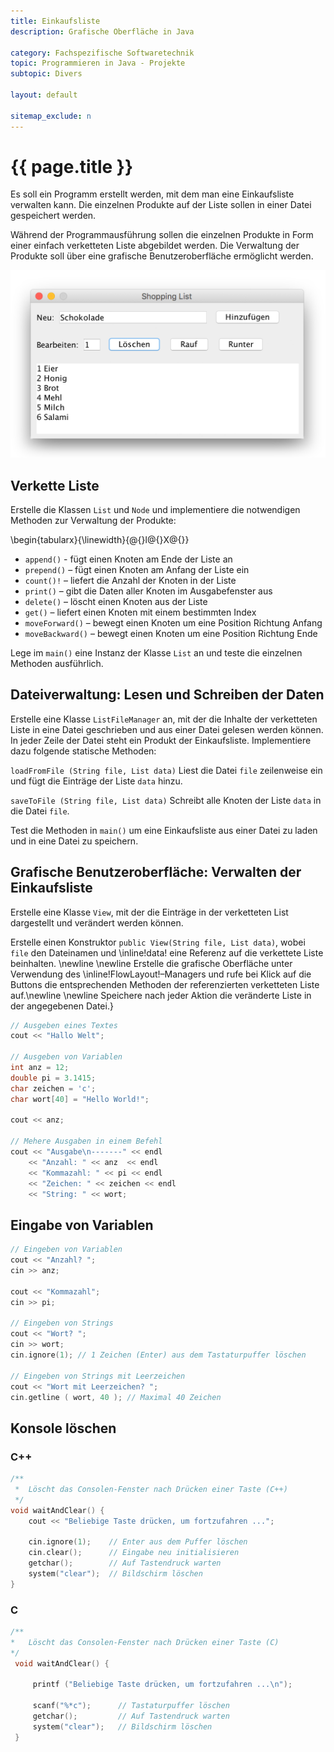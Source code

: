 ```yaml
---
title: Einkaufsliste
description: Grafische Oberfläche in Java

category: Fachspezifische Softwaretechnik
topic: Programmieren in Java - Projekte
subtopic: Divers

layout: default

sitemap_exclude: n
---
```


# {{ page.title }}


Es soll ein Programm erstellt werden, mit dem man eine Einkaufsliste verwalten kann. Die einzelnen Produkte  auf der Liste sollen in einer Datei gespeichert werden.

Während der Programmausführung sollen die einzelnen Produkte in Form einer einfach verketteten Liste abgebildet werden. Die Verwaltung der Produkte soll über eine grafische Benutzeroberfläche ermöglicht werden.

![](img/Shoppinglist_GUI.png)


## Verkette Liste
Erstelle die Klassen `List` und `Node` und implementiere die notwendigen Methoden zur Verwaltung der Produkte:


\begin{tabularx}{\linewidth}{@{}l@{}X@{}}
* `append()` - fügt einen Knoten am Ende der Liste an
* `prepend()` – fügt einen Knoten am Anfang der Liste ein
* `count()!` – liefert die Anzahl der Knoten in der Liste
* `print()` – gibt die Daten aller Knoten im Ausgabefenster aus
* `delete()` – löscht einen Knoten aus der Liste
* `get()` – liefert einen Knoten mit einem bestimmten Index
* `moveForward()` – bewegt einen Knoten um eine Position Richtung Anfang
* `moveBackward()` – bewegt einen Knoten um eine Position Richtung Ende

Lege im `main()` eine Instanz der Klasse `List` an und teste die einzelnen Methoden ausführlich.


## Dateiverwaltung: Lesen und Schreiben der Daten

Erstelle eine Klasse `ListFileManager` an, mit der die Inhalte der verketteten Liste in eine Datei geschrieben und aus einer Datei gelesen werden können. In jeder Zeile der Datei steht ein Produkt der Einkaufsliste. Implementiere dazu folgende statische Methoden:

`loadFromFile (String file, List data)`
Liest die Datei `file` zeilenweise ein und fügt die Einträge der Liste `data` hinzu.


`saveToFile (String file, List data)`
Schreibt alle Knoten der Liste `data` in die Datei `file`.


Test die Methoden in `main()` um eine Einkaufsliste aus einer Datei zu laden und in eine Datei zu speichern.

## Grafische Benutzeroberfläche: Verwalten der Einkaufsliste

Erstelle eine Klasse `View`, mit der die Einträge in der verketteten List dargestellt und verändert werden können.

Erstelle einen Konstruktor `public View(String file, List data)`, wobei `file` den Dateinamen und \inline!data! eine Referenz auf die verkettete Liste beinhalten. \newline
\newline
Erstelle die grafische Oberfläche unter Verwendung des \inline!FlowLayout!–Managers und rufe bei Klick auf die Buttons die entsprechenden Methoden der referenzierten verketteten Liste auf.\newline
\newline
Speichere nach jeder Aktion die veränderte Liste in der angegebenen Datei.}


```c
// Ausgeben eines Textes
cout << "Hallo Welt";

// Ausgeben von Variablen
int anz = 12;
double pi = 3.1415;
char zeichen = 'c';
char wort[40] = "Hello World!";

cout << anz;

// Mehere Ausgaben in einem Befehl
cout << "Ausgabe\n-------" << endl
	<< "Anzahl: " << anz  << endl
	<< "Kommazahl: " << pi << endl
	<< "Zeichen: " << zeichen << endl
	<< "String: " << wort;
```

## Eingabe von Variablen

```c
// Eingeben von Variablen
cout << "Anzahl? ";
cin >> anz;

cout << "Kommazahl";
cin >> pi;

// Eingeben von Strings
cout << "Wort? ";
cin >> wort;
cin.ignore(1); // 1 Zeichen (Enter) aus dem Tastaturpuffer löschen

// Eingeben von Strings mit Leerzeichen
cout << "Wort mit Leerzeichen? ";
cin.getline ( wort, 40 ); // Maximal 40 Zeichen
```

## Konsole löschen

### C++

```c
/**
 *	Löscht das Consolen-Fenster nach Drücken einer Taste (C++)
 */
void waitAndClear() {
    cout << "Beliebige Taste drücken, um fortzufahren ...";
    
    cin.ignore(1);    // Enter aus dem Puffer löschen
    cin.clear();      // Eingabe neu initialisieren
    getchar();        // Auf Tastendruck warten 
    system("clear");  // Bildschirm löschen
}
```

### C

```c
/**
*	Löscht das Consolen-Fenster nach Drücken einer Taste (C)
*/
 void waitAndClear() {

     printf ("Beliebige Taste drücken, um fortzufahren ...\n");
     
     scanf("%*c");      // Tastaturpuffer löschen
     getchar();	        // Auf Tastendruck warten
     system("clear");   // Bildschirm löschen
 }
```